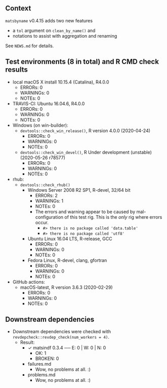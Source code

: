 ## Context
`matsbyname` v0.4.15 adds two new features

* a `tol` argument on `clean_by_name()` and 
* notations to assist with aggregation and renaming

See `NEWS.md` for details. 

## Test environments (8 in total) and R CMD check results
* local macOS X install 10.15.4 (Catalina), R4.0.0
    * ERRORs: 0
    * WARNINGs: 0
    * NOTEs: 0
* TRAVIS-CI: Ubuntu 16.04.6, R4.0.0
    * ERRORs: 0
    * WARNINGs: 0
    * NOTEs: 0
* Windows (on win-builder):
    * `devtools::check_win_release()`, R version 4.0.0 (2020-04-24)
        * ERRORs: 0
        * WARNINGs: 0
        * NOTEs: 0
    * `devtools::check_win_devel()`, R Under development (unstable) (2020-05-26 r78577)
        * ERRORs: 0
        * WARNINGs: 0
        * NOTEs: 0
* rhub:
    * `devtools::check_rhub()`
        * Windows Server 2008 R2 SP1, R-devel, 32/64 bit
            * ERRORs: 2
            * WARNINGs: 1 
            * NOTEs: 0
            * The errors and warning appear to be caused by mal-configuration of this test rig.
              This is the *only* rig where errors occur.
                * `#> there is no package called 'data.table'`
                * `#> there is no package called 'utf8'`
        * Ubuntu Linux 16.04 LTS, R-release, GCC
            * ERRORs: 0
            * WARNINGs: 0
            * NOTEs: 0
        * Fedora Linux, R-devel, clang, gfortran
            * ERRORs: 0
            * WARNINGs: 0
            * NOTEs: 0
* GitHub actions:
    * macOS-latest, R version 3.6.3 (2020-02-29)
        * ERRORs: 0
        * WARNINGs: 0
        * NOTEs: 0

## Downstream dependencies
* Downstream dependencies were checked with `revdepcheck::revdep_check(num_workers = 4)`. 
    * Result: 
        * ✓ matsindf 0.3.4 ── E: 0 | W: 0 | N: 0
            * OK: 1
            * BROKEN: 0
        * failures.md
            * Wow, no problems at all. :)
        * problems.md
            * Wow, no problems at all. :)
